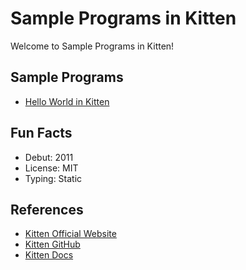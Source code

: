 # Sample Programs in Kitten

Welcome to Sample Programs in Kitten!

## Sample Programs

- [Hello World in Kitten](https://github.com/jrg94/sample-programs/issues/123)

## Fun Facts

- Debut: 2011
- License: MIT
- Typing: Static

## References

- [Kitten Official Website](http://kittenlang.org/)
- [Kitten GitHub](https://github.com/evincarofautumn/kitten)
- [Kitten Docs](http://kittenlang.org/documentation/)
